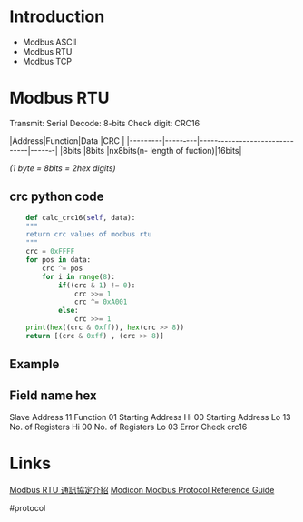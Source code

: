 # Introduction
+ Modbus ASCII
+ Modbus RTU
+ Modbus TCP
# Modbus RTU
Transmit: Serial
Decode: 8-bits
Check digit: CRC16

|Address|Function|Data                                      |CRC  |
|---------|-----‐---|-----‐-------------------------|-----‐-|
|8bits     |8bits      |nx8bits(n- length of fuction)|16bits|

*(1 byte = 8bits = 2hex digits)*


## crc python code
```py
    def calc_crc16(self, data):
    """
    return crc values of modbus rtu
    """   
    crc = 0xFFFF    
	for pos in data:
		crc ^= pos
		for i in range(8):
			if((crc & 1) != 0):
				crc >>= 1
				crc ^= 0xA001
			else:
				crc >>= 1
	print(hex((crc & 0xff)), hex(crc >> 8))
	return [(crc & 0xff) , (crc >> 8)]

```
## Example
Field name   hex
------------------------------
Slave Address           11 
Function                    01 
Starting Address Hi   00 
Starting Address Lo  13 
No. of Registers Hi    00 
No. of Registers Lo   03
Error Check               crc16



# Links
[Modbus RTU 通訊協定介紹](http://www.vx-hmi.com/doc/Modbus%20RTU%20%E7%B0%A1%E4%BB%8B.pdf)
[Modicon Modbus Protocol Reference Guide](https://modbus.org/docs/PI_MBUS_300.pdf)

#protocol
